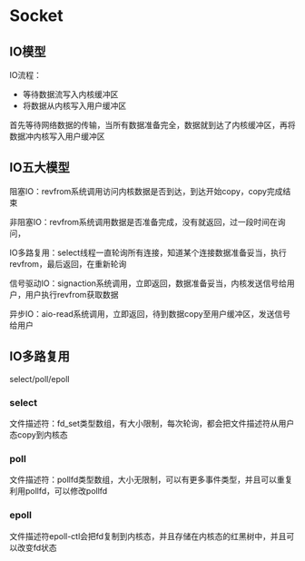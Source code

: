 # Socket

## IO模型

IO流程：

- 等待数据流写入内核缓冲区
- 将数据从内核写入用户缓冲区

首先等待网络数据的传输，当所有数据准备完全，数据就到达了内核缓冲区，再将数据冲内核写入用户缓冲区

## IO五大模型

阻塞IO：revfrom系统调用访问内核数据是否到达，到达开始copy，copy完成结束

非阻塞IO：revfrom系统调用数据是否准备完成，没有就返回，过一段时间在询问，

IO多路复用：select线程一直轮询所有连接，知道某个连接数据准备妥当，执行revfrom，最后返回，在重新轮询

信号驱动IO：signaction系统调用，立即返回，数据准备妥当，内核发送信号给用户，用户执行revfrom获取数据

异步IO：aio-read系统调用，立即返回，待到数据copy至用户缓冲区，发送信号给用户

## IO多路复用

select/poll/epoll

### select

文件描述符：fd_set类型数组，有大小限制，每次轮询，都会把文件描述符从用户态copy到内核态

### poll

文件描述符：pollfd类型数组，大小无限制，可以有更多事件类型，并且可以重复利用pollfd，可以修改pollfd

### epoll

文件描述符epoll-ctl会把fd复制到内核态，并且存储在内核态的红黑树中，并且可以改变fd状态